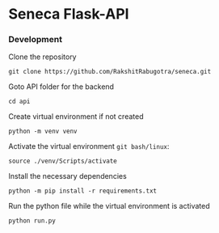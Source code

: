 # Seneca Flask-API

### Development

Clone the repository

```shell
git clone https://github.com/RakshitRabugotra/seneca.git
```

Goto API folder for the backend

```shell
cd api
```

Create virtual environment if not created

```shell
python -m venv venv
```

Activate the virtual environment `git bash/linux`:

```shell
source ./venv/Scripts/activate
```

Install the necessary dependencies

```shell
python -m pip install -r requirements.txt
```

Run the python file while the virtual environment is activated

```shell
python run.py
```
